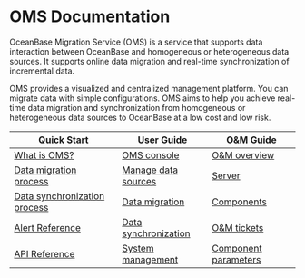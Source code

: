 # OMS Documentation

OceanBase Migration Service (OMS) is a service that supports data interaction between OceanBase and homogeneous or heterogeneous data sources. It supports online data migration and real-time synchronization of incremental data.

OMS provides a visualized and centralized management platform. You can migrate data with simple configurations. OMS aims to help you achieve real-time data migration and synchronization from homogeneous or heterogeneous data sources to OceanBase at a low cost and low risk.

|                         Quick Start                        |                         User Guide                        |                         O&M Guide                        |
|-------------------------------------------------------|------------------------------------------------------|-------------------------------------------------------|
| [What is OMS?](2.product-introduction/1.what-is-the-community-edition-of-oms.md)| [OMS console](5.oms-console/1.log-on-to-the-oms-console.md)| [O&M overview](9.o-m-manual/1.o-m-overview.md)  |
| [Data migration process](3.quick-start/1.data-migration-process.md)| [Manage data sources](8.create-and-manage-data-sources/2.manage-data-sources/2.view-data-source-information.md)| [Server](9.o-m-manual/3.server/1.view-server-information.md)   |
| [Data synchronization process](3.quick-start/2.data-synchronization-process.md) | [Data migration](6.data-migration/1.data-migration-overview.md)  | [Components](9.o-m-manual/4.components/1.store/1.create-a-store.md) |
| [Alert Reference](12.reference-guide/3.alarm-reference/1.oms-host-down.md)   | [Data synchronization](7.data-synchronization/1.data-synchronization-overview.md)| [O&M tickets](9.o-m-manual/5.o-m-tickets/1.view-details-of-an-o-m-ticket.md) |
|[API Reference](12.reference-guide/1.api-reference/1.api-overview.md)|[System management](10.system-management/1.user-management.md)| [Component parameters](11.o-m-guide/9.checker-parameters.md) |

